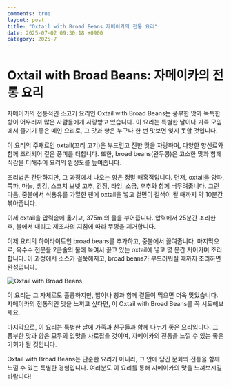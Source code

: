```yaml
---
comments: true
layout: post
title: "Oxtail with Broad Beans 자메이카의 전통 요리"
date: 2025-07-02 09:30:18 +0900
category: 2025-7
---
```


# Oxtail with Broad Beans: 자메이카의 전통 요리

자메이카의 전통적인 소고기 요리인 Oxtail with Broad Beans는 풍부한 맛과 독특한 향이 어우러져 많은 사람들에게 사랑받고 있습니다. 이 요리는 특별한 날이나 가족 모임에서 즐기기 좋은 메인 요리로, 그 맛과 향은 누구나 한 번 맛보면 잊지 못할 것입니다. 

이 요리의 주재료인 oxtail(꼬리 고기)은 부드럽고 진한 맛을 자랑하며, 다양한 향신료와 함께 조리되어 깊은 풍미를 더합니다. 또한, broad beans(완두콩)은 고소한 맛과 함께 식감을 더해주어 요리의 완성도를 높여줍니다. 

조리법은 간단하지만, 그 과정에서 나오는 향은 정말 매혹적입니다. 먼저, oxtail을 양파, 쪽파, 마늘, 생강, 스코치 보넷 고추, 간장, 타임, 소금, 후추와 함께 버무려줍니다. 그런 다음, 중불에서 식용유를 가열한 팬에 oxtail을 넣고 겉면이 갈색이 될 때까지 약 10분간 볶아줍니다. 

이제 oxtail을 압력솥에 옮기고, 375ml의 물을 부어줍니다. 압력에서 25분간 조리한 후, 불에서 내리고 제조사의 지침에 따라 뚜껑을 제거합니다. 

이제 요리의 하이라이트인 broad beans를 추가하고, 중불에서 끓여줍니다. 마지막으로, 옥수수 전분을 2큰술의 물에 녹여서 끓고 있는 oxtail에 넣고 몇 분간 저어가며 조리합니다. 이 과정에서 소스가 걸쭉해지고, broad beans가 부드러워질 때까지 조리하면 완성입니다. 

![Oxtail with Broad Beans](https://www.themealdb.com/images/media/meals/1520083578.jpg)

이 요리는 그 자체로도 훌륭하지만, 밥이나 빵과 함께 곁들여 먹으면 더욱 맛있습니다. 자메이카의 전통적인 맛을 느끼고 싶다면, 이 Oxtail with Broad Beans를 꼭 시도해보세요. 

마지막으로, 이 요리는 특별한 날에 가족과 친구들과 함께 나누기 좋은 요리입니다. 그 풍부한 맛과 향은 모두의 입맛을 사로잡을 것이며, 자메이카의 전통을 느낄 수 있는 좋은 기회가 될 것입니다. 

Oxtail with Broad Beans는 단순한 요리가 아니라, 그 안에 담긴 문화와 전통을 함께 느낄 수 있는 특별한 경험입니다. 여러분도 이 요리를 통해 자메이카의 맛을 느껴보시길 바랍니다!